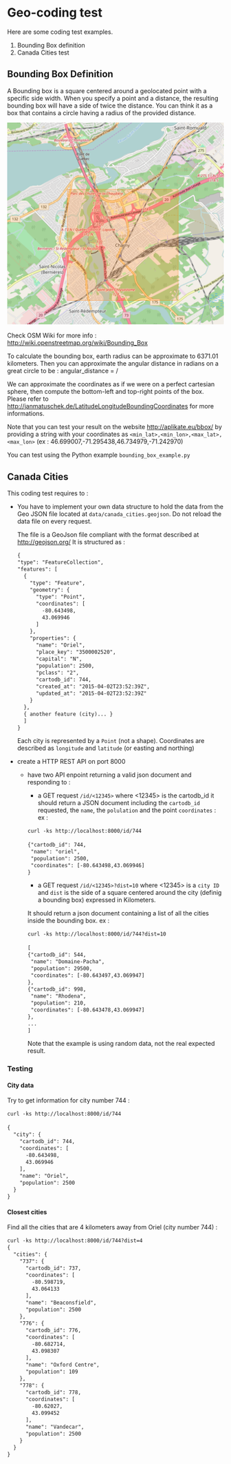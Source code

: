 # Geo-coding test #

Here are some coding test examples.

1. Bounding Box definition
2. Canada Cities test

## Bounding Box Definition ##

A Bounding box is a square centered around a geolocated point with a specific side width. When you specify a point and a distance, the resulting bounding box will have a side of twice the distance. You can think it as a box that contains a circle having a radius of the provided distance.

![Bounding Box](https://github.com/prune998/codingtest/raw/master/boundingbox/data/aplikate_eu_bbox_.png)

Check OSM Wiki for more info : http://wiki.openstreetmap.org/wiki/Bounding_Box

To calculate the bounding box, earth radius can be approximate to 6371.01 kilometers.
Then you can approximate the angular distance in radians on a great circle to be : angular_distance = <distance> / <earth radius>

We can approximate the coordinates as if we were on a perfect cartesian sphere, then compute the bottom-left and top-right points of the box. Please refer to http://janmatuschek.de/LatitudeLongitudeBoundingCoordinates for more informations.

Note that you can test your result on the website http://aplikate.eu/bbox/ by providing a string with your coordinates as `<min_lat>,<min_lon>,<max_lat>,<max_lon>` (ex : 46.699007,-71.295438,46.734979,-71.242970)

You can test using the Python example `bounding_box_example.py`

## Canada Cities ##

This coding test requires to :

- You have to implement your own data structure to hold the data from the Geo JSON file located at `data/canada_cities.geojson`. Do not reload the data file on every request.

  The file is a GeoJson file compliant with the format described at http://geojson.org/
  It is structured as :

  ```
  {
  "type": "FeatureCollection",
  "features": [
    {
      "type": "Feature",
      "geometry": {
        "type": "Point",
        "coordinates": [
          -80.643498,
          43.069946
        ]
      },
      "properties": {
        "name": "Oriel",
        "place_key": "3500002520",
        "capital": "N",
        "population": 2500,
        "pclass": "2",
        "cartodb_id": 744,
        "created_at": "2015-04-02T23:52:39Z",
        "updated_at": "2015-04-02T23:52:39Z"
      }
    },
    { another feature (city)... }
    ]
  }
    ```
    Each city is represented by a `Point` (not a shape). Coordinates are described as `longitude` and `latitude` (or easting and northing)

- create a HTTP REST API on port 8000
  - have two API enpoint returning a valid json document and responding to :
      - a GET request `/id/<12345>` where <12345> is the cartodb_id
      it should return a JSON document including the `cartodb_id` requested, the `name`, the `polulation` and the point `coordinates` :
      ex :
      ```
      curl -ks http://localhost:8000/id/744

      {"cartodb_id": 744,
       "name": "oriel",
       "population": 2500,
       "coordinates": [-80.643498,43.069946]
      }
      ```

      - a GET request `/id/<12345>?dist=10` where <12345> is a `city ID` and `dist` is the side of a square centered around the city  (definig a bounding box) expressed in Kilometers.

      It should return a json document containing a list of all the cities inside the bounding box.
      ex :
      ```
      curl -ks http://localhost:8000/id/744?dist=10

      [
      {"cartodb_id": 544,
       "name": "Domaine-Pacha",
       "population": 29500,
       "coordinates": [-80.643497,43.069947]
      },
      {"cartodb_id": 998,
       "name": "Rhodena",
       "population": 210,
       "coordinates": [-80.643478,43.069947]
      },
      ...
      ]
      ```
      Note that the example is using random data, not the real expected result.


### Testing ###
#### City data #####
Try to get information for city number 744 :

```
curl -ks http://localhost:8000/id/744

{
  "city": {
    "cartodb_id": 744,
    "coordinates": [
      -80.643498,
      43.069946
    ],
    "name": "Oriel",
    "population": 2500
  }
}
```

#### Closest cities ####
Find all the cities that are 4 kilometers away from Oriel (city number 744) :

```
curl -ks http://localhost:8000/id/744?dist=4
{
  "cities": {
    "737": {
      "cartodb_id": 737,
      "coordinates": [
        -80.598719,
        43.064133
      ],
      "name": "Beaconsfield",
      "population": 2500
    },
    "776": {
      "cartodb_id": 776,
      "coordinates": [
        -80.682714,
        43.098307
      ],
      "name": "Oxford Centre",
      "population": 109
    },
    "778": {
      "cartodb_id": 778,
      "coordinates": [
        -80.62027,
        43.099452
      ],
      "name": "Vandecar",
      "population": 2500
    }
  }
}
```
